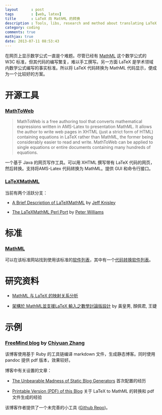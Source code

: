 ```yaml
---
layout      : post
tags        : [web, latex]
title       : LaTeX 向 MathML 的转换 
description : Tools, libs, research and method about translating LaTeX code to MathML code..
category: coding
comments: true
mathjax: true
date: 2013-07-11 08:53:43
---
```


在网页上显示数学公式一直是个难题。尽管已经有 [MathML](http://www.w3.org/Math/) 这个数学公式的 W3C 标准，但其代码的编写繁复，难以手工撰写。另一方面 LaTeX 是学术领域内数学公式编写的事实标准。所以将 LaTeX 代码转换为 MathML 代码显示，便成为一个比较好的方案。

<!--more-->

开源工具
=================================

### [MathToWeb](http://www.mathtoweb.com/cgi-bin/mathtoweb_home.pl)

> MathToWeb is a free authoring tool that converts mathematical expressions written in AMS-Latex to presentation MathML. It allows the author to write web pages in XHTML (just a strict form of HTML) containing equations in LaTeX rather than MathML, the former being considerably easier to read and write. MathToWeb can be applied to single equations or entire documents containing many hundreds of equations.

一个基于 Java 的网页写作工具。可以用 XHTML 撰写带有 LaTeX 代码的网页，然后转换。支持将AMS-Latex 代码转换为 MathML。提供 GUI 和命令行接口。

### [LaTeXMathML](https://www.maths.nottingham.ac.uk/personal/drw/lm.html)

当前有两个活跃分支：

+ [A Brief Description of LaTeXMathML](http://math.etsu.edu/LaTeXMathML/) by [Jeff Knisley](https://sites.google.com/site/drjknisley/)

+ [The LaTeXMathML Perl Port](http://pillars.che.pitt.edu/LaTeXMathML/) by [Peter Williams](mailto:broadway@city-net.com)

标准
=============

### [MathML](http://www.w3.org/Math/)

可以在该标准网站找到使用该标准的[软件列表](http://www.w3.org/Math/Software/)，其中有一个[代码转换软件列表](http://www.w3.org/Math/Software/mathml_software_cat_converters.html)。

研究资料
============

+ [MathML 与 LaTeX 的映射关系分析](http://www.ibm.com/developerworks/cn/xml/x-mathml2/)

+ [架構於 MathML並支援LaTeX 輸入之數學討論版設計](https://github.com/quxiaofeng/csxfqu/raw/master/images/latex2mathml.pdf) by 黃皇男, 顏佩君, 王婕

示例
============

### [FreeMind blog](http://freemind.pluskid.org/) by [Chiyuan Zhang](http://pluskid.org/)
该博客使用基于 Ruby 的工具链编译 markdown 文件，生成静态博客。同时使用 pandoc 提供 pdf 版本，效果较好。

博客中有关设置的文章：

+ [The Unbearable Madness of Static Blog Generators](http://freemind.pluskid.org/technology/the-unbearable-madness-of-static-blog-generators/)
首次配置的经历

+ [Printable Version (PDF) of this Blog](http://freemind.pluskid.org/misc/printable-version-pdf-of-this-blog/) 关于 LaTeX to MathML 的转换和 pdf 文件生成的经验

该博客作者提供了一个未完善的小工具 ([Github Repo](https://github.com/pluskid/texml))。
